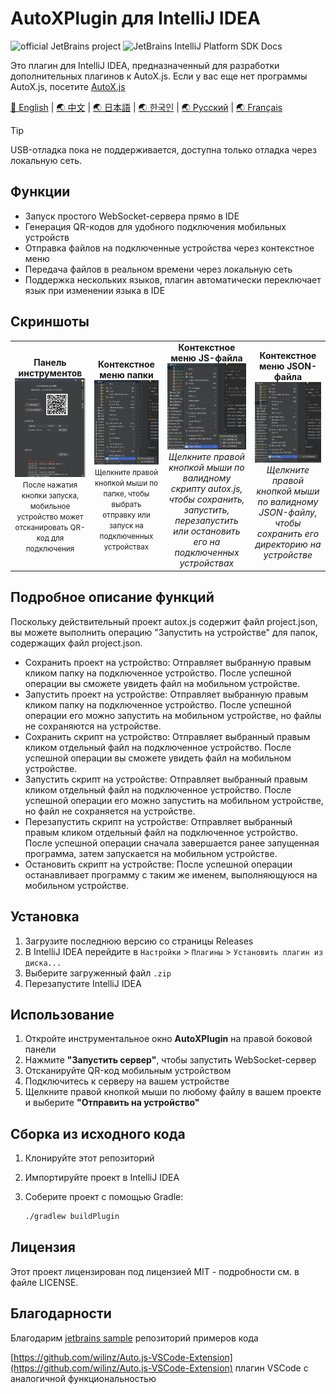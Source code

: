# AutoXPlugin для IntelliJ IDEA

![official JetBrains project](https://jb.gg/badges/official-flat-square.svg)
![JetBrains IntelliJ Platform SDK Docs](https://jb.gg/badges/docs.svg?style=flat-square)

Это плагин для IntelliJ IDEA, предназначенный для разработки дополнительных плагинов к AutoX.js. Если у вас еще нет программы AutoX.js, посетите [AutoX.js](https://github.com/aiselp/AutoX)

[🌟 English](README_en.md) | [🌏 中文](README.md) | [🌏 日本語](README_JP.md) | [🌏 한국인](README_ko.md) | [🌏 Русский](README_ru.md) | [🌏 Français](README_fr.md)
> [!TIP]
> USB-отладка пока не поддерживается, доступна только отладка через локальную сеть.

## Функции

- Запуск простого WebSocket-сервера прямо в IDE
- Генерация QR-кодов для удобного подключения мобильных устройств
- Отправка файлов на подключенные устройства через контекстное меню
- Передача файлов в реальном времени через локальную сеть
- Поддержка нескольких языков, плагин автоматически переключает язык при изменении языка в IDE

## Скриншоты
<div align="center">
<table>
<tr>

<td align="center">
<b>Панель инструментов</b><br>
<img src="/img/%E6%88%AA%E5%B1%8F2025-04-03%2000.43.22.png" width="500" alt="Панель инструментов"><br>
<small>После нажатия кнопки запуска, мобильное устройство может отсканировать QR-код для подключения</small>
</td>
<td align="center">
<b>Контекстное меню папки</b><br>
<img src="img/%E6%88%AA%E5%B1%8F2025-04-02%2017.40.57.png" width="500" alt="Контекстное меню папки"><br>
<small>Щелкните правой кнопкой мыши по папке, чтобы выбрать отправку или запуск на подключенных устройствах</small>
</td>
<td align="center">
<b>Контекстное меню JS-файла</b><br>
<img src="img/%E6%88%AA%E5%B1%8F2025-04-02%2017.40.39.png" width="500" alt="Контекстное меню JS-файла"><br>
<em>Щелкните правой кнопкой мыши по валидному скрипту autox.js, чтобы сохранить, запустить, перезапустить или остановить его на подключенных устройствах</em>
</td>
<td align="center">
<b>Контекстное меню JSON-файла</b><br>
<img src="img/%E6%88%AA%E5%B1%8F2025-04-02%2017.41.36.png" width="500" alt="Контекстное меню JSON-файла"><br>
<em>Щелкните правой кнопкой мыши по валидному JSON-файлу, чтобы сохранить его директорию на устройстве</em>
</td>
</tr>
</table>
</div>

## Подробное описание функций

Поскольку действительный проект autox.js содержит файл project.json, вы можете выполнить операцию "Запустить на устройстве" для папок, содержащих файл project.json.

- Сохранить проект на устройство: Отправляет выбранную правым кликом папку на подключенное устройство. После успешной операции вы сможете увидеть файл на мобильном устройстве.
- Запустить проект на устройстве: Отправляет выбранную правым кликом папку на подключенное устройство. После успешной операции его можно запустить на мобильном устройстве, но файлы не сохраняются на устройстве.
- Сохранить скрипт на устройство: Отправляет выбранный правым кликом отдельный файл на подключенное устройство. После успешной операции вы сможете увидеть файл на мобильном устройстве.
- Запустить скрипт на устройстве: Отправляет выбранный правым кликом отдельный файл на подключенное устройство. После успешной операции его можно запустить на мобильном устройстве, но файл не сохраняется на устройстве.
- Перезапустить скрипт на устройстве: Отправляет выбранный правым кликом отдельный файл на подключенное устройство. После успешной операции сначала завершается ранее запущенная программа, затем запускается на мобильном устройстве.
- Остановить скрипт на устройстве: После успешной операции останавливает программу с таким же именем, выполняющуюся на мобильном устройстве.

## Установка

1. Загрузите последнюю версию со страницы Releases
2. В IntelliJ IDEA перейдите в `Настройки` > `Плагины` > `Установить плагин из диска...`
3. Выберите загруженный файл `.zip`
4. Перезапустите IntelliJ IDEA

## Использование

1. Откройте инструментальное окно **AutoXPlugin** на правой боковой панели
2. Нажмите **"Запустить сервер"**, чтобы запустить WebSocket-сервер
3. Отсканируйте QR-код мобильным устройством
4. Подключитесь к серверу на вашем устройстве
5. Щелкните правой кнопкой мыши по любому файлу в вашем проекте и выберите **"Отправить на устройство"**

## Сборка из исходного кода

1. Клонируйте этот репозиторий
2. Импортируйте проект в IntelliJ IDEA
3. Соберите проект с помощью Gradle:

   ```bash
   ./gradlew buildPlugin
   ```

## Лицензия

Этот проект лицензирован под лицензией MIT - подробности см. в файле LICENSE.

## Благодарности

Благодарим
[jetbrains sample](https://github.com/JetBrains/intellij-sdk-code-samples) репозиторий примеров кода

[https://github.com/wilinz/Auto.js-VSCode-Extension](https://github.com/wilinz/Auto.js-VSCode-Extension) плагин VSCode с аналогичной функциональностью 